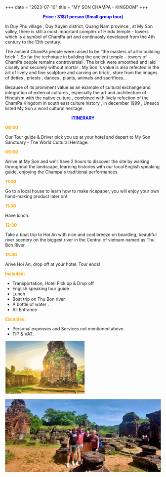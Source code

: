 +++
date = "2023-07-10"
title = "MY SON CHAMPA – KINGDOM"
+++

<p style="text-align: center; color: blue; font-weight: bold">Price : 31$/1 person (Small group tour)</p>
<!--more-->

In Duy Phu village , Duy Xuyen district, Quang Nam province , at My Son valley, there is still a most important complex of Hindu temple - towers which is a symbol of ChamPa art and continuosly developed from the 4th century to the 13th century.

The ancient ChamPa people were raised to be “the masters of artin building brick “. So far the technique in building the ancient temple - towers of ChamPa people remains controversial . The brick were smoothed and laid closely and securely without mortar . My Son ‘s value is also refected in the art of lively and fine sculpture and carving on brick , store from the images of deties , priests , dances , plants, animals and sacrifices...

Because of its prominent value as an example of cultural exchange and integration of external cultures , especially the art and architecture of Hinduism with the native culture , combined with lively refection of the ChamPa Kingdom in south east culture history , in december 1999 , Unesco listed My Son a word cultural heritage.

<p style="text-align: center; color: blue; font-weight: bold">ITINERARY</p>

<p style="color: orange; font-weight: bold">08:00</p> 

Our Tour guide & Driver pick you up at your hotel and depart to My Son Sanctuary - The World Cultural Heritage.

<p style="color: orange; font-weight: bold">09:00</p> 

Arrive at My Son and we'll have 2 hours to discover the site by walking throughout the landscape, learning histories with our local English speaking guide, enjoying the Champa's traditional performances.

<p style="color: orange; font-weight: bold">11:00</p> 

Go to a local house to learn how to make ricepaper, you will enjoy your own hand-making product later on!

<p style="color: orange; font-weight: bold">11:30</p> 

Have lunch.

<p style="color: orange; font-weight: bold">12:30</p> 

Take a boat trip to Hoi An with nice and cool breeze on boarding, beautiful river scenery on the biggest river in the Central of vietnam named as Thu Bon River. 

<p style="color: orange; font-weight: bold">13:30</p> 

Arive Hoi An, drop off at your hotel.  Tour ends! 

<p style="color: orange; font-weight: bold">Included:</p>

- Transportation, Hotel Pick up & Drop off
- English speaking tour guide.
- Lunch
- Boat trip on Thu Bon river 
- A bottle of water .
- All Entrance

<p style="color: orange; font-weight: bold">Excludes:</p>

- Personal expenses and Services not mentioned above. 
- TIP & VAT.

![](./photos/myson1.jpg)

![](./photos/myson2.jpg)